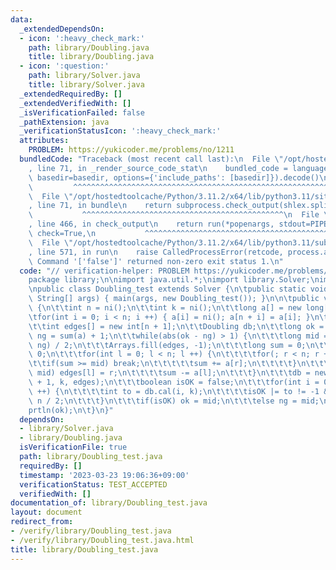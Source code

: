 ```yaml
---
data:
  _extendedDependsOn:
  - icon: ':heavy_check_mark:'
    path: library/Doubling.java
    title: library/Doubling.java
  - icon: ':question:'
    path: library/Solver.java
    title: library/Solver.java
  _extendedRequiredBy: []
  _extendedVerifiedWith: []
  _isVerificationFailed: false
  _pathExtension: java
  _verificationStatusIcon: ':heavy_check_mark:'
  attributes:
    PROBLEM: https://yukicoder.me/problems/no/1211
  bundledCode: "Traceback (most recent call last):\n  File \"/opt/hostedtoolcache/Python/3.11.2/x64/lib/python3.11/site-packages/onlinejudge_verify/documentation/build.py\"\
    , line 71, in _render_source_code_stat\n    bundled_code = language.bundle(stat.path,\
    \ basedir=basedir, options={'include_paths': [basedir]}).decode()\n          \
    \         ^^^^^^^^^^^^^^^^^^^^^^^^^^^^^^^^^^^^^^^^^^^^^^^^^^^^^^^^^^^^^^^^^^^^^^^^^^^^^^^^^\n\
    \  File \"/opt/hostedtoolcache/Python/3.11.2/x64/lib/python3.11/site-packages/onlinejudge_verify/languages/user_defined.py\"\
    , line 71, in bundle\n    return subprocess.check_output(shlex.split(command))\n\
    \           ^^^^^^^^^^^^^^^^^^^^^^^^^^^^^^^^^^^^^^^^^^^^^\n  File \"/opt/hostedtoolcache/Python/3.11.2/x64/lib/python3.11/subprocess.py\"\
    , line 466, in check_output\n    return run(*popenargs, stdout=PIPE, timeout=timeout,\
    \ check=True,\n           ^^^^^^^^^^^^^^^^^^^^^^^^^^^^^^^^^^^^^^^^^^^^^^^^^^^^^^^^^\n\
    \  File \"/opt/hostedtoolcache/Python/3.11.2/x64/lib/python3.11/subprocess.py\"\
    , line 571, in run\n    raise CalledProcessError(retcode, process.args,\nsubprocess.CalledProcessError:\
    \ Command '['false']' returned non-zero exit status 1.\n"
  code: "// verification-helper: PROBLEM https://yukicoder.me/problems/no/1211\n\n\
    package library;\n\nimport java.util.*;\nimport library.Solver;\nimport library.Doubling;\n\
    \npublic class Doubling_test extends Solver {\n\tpublic static void main(final\
    \ String[] args) { main(args, new Doubling_test()); }\n\n\tpublic void solve()\
    \ {\n\t\tint n = ni();\n\t\tint k = ni();\n\t\tlong a[] = new long[n * 2];\n\t\
    \tfor(int i = 0; i < n; i ++) { a[i] = ni(); a[n + i] = a[i]; }\n\t\tn *= 2;\n\
    \t\tint edges[] = new int[n + 1];\n\t\tDoubling db;\n\t\tlong ok = 0;\n\t\tlong\
    \ ng = sum(a) + 1;\n\t\twhile(abs(ok - ng) > 1) {\n\t\t\tlong mid = ng + (ok -\
    \ ng) / 2;\n\t\t\tArrays.fill(edges, -1);\n\t\t\tlong sum = 0;\n\t\t\tint r =\
    \ 0;\n\t\t\tfor(int l = 0; l < n; l ++) {\n\t\t\t\tfor(; r < n; r ++) {\n\t\t\t\
    \t\tif(sum >= mid) break;\n\t\t\t\t\tsum += a[r];\n\t\t\t\t}\n\t\t\t\tif(sum >=\
    \ mid) edges[l] = r;\n\t\t\t\tsum -= a[l];\n\t\t\t}\n\t\t\tdb = new Doubling(n\
    \ + 1, k, edges);\n\t\t\tboolean isOK = false;\n\t\t\tfor(int i = 0; i < n; i\
    \ ++) {\n\t\t\t\tint to = db.cal(i, k);\n\t\t\t\tisOK |= to != -1 && to <= i +\
    \ n / 2;\n\t\t\t}\n\t\t\tif(isOK) ok = mid;\n\t\t\telse ng = mid;\n\t\t}\n\t\t\
    prtln(ok);\n\t}\n}"
  dependsOn:
  - library/Solver.java
  - library/Doubling.java
  isVerificationFile: true
  path: library/Doubling_test.java
  requiredBy: []
  timestamp: '2023-03-23 19:06:36+09:00'
  verificationStatus: TEST_ACCEPTED
  verifiedWith: []
documentation_of: library/Doubling_test.java
layout: document
redirect_from:
- /verify/library/Doubling_test.java
- /verify/library/Doubling_test.java.html
title: library/Doubling_test.java
---
```

